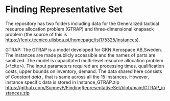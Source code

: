 # Finding Representative Set

The repository has two folders including data for the Generalized tactical resource allocation problem (GTRAP) and three-dimensional knapsack problem (the source of this is https://fenix.tecnico.ulisboa.pt/homepage/ist175325/instances).

GTRAP: The GTRAP is a model developed for GKN Aerospace AB,Sweden. The instances are made publicly accessible and the names of parts are sanitized. The model is capacitated multi-level resource allocation problem (<\cite>). The input parameters required are processing times, qualification costs, upper bounds on inventory, demand. The data shared here consists of <em> Constant data </em>, that is same across all the 15 instances. However, instance specific data is stored in Instance_GTRAP.zip <a href="url">https://github.com/SunneyF/FindingRepresentativeSet/blob/main/GTRAP_instances.zip</a>
